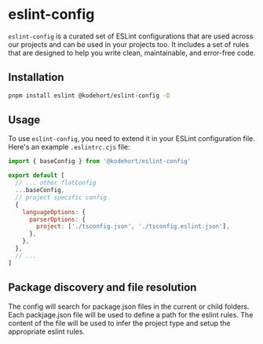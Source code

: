 # eslint-config

`eslint-config` is a curated set of ESLint configurations that are used across
our projects and can be used in your projects too. It includes a set of rules
that are designed to help you write clean, maintainable, and error-free code.

## Installation

```sh
pnpm install eslint @kodehort/eslint-config -D
```

## Usage

To use `eslint-config`, you need to extend it in your ESLint configuration file.
Here's an example `.eslintrc.cjs` file:

```javascript eslint.config.js
import { baseConfig } from '@kodehort/eslint-config'

export default [
  // ... other flatConfig
  ...baseConfig,
  // project specific config
  {
    languageOptions: {
      parserOptions: {
        project: ['./tsconfig.json', './tsconfig.eslint.json'],
      },
    },
  },
  // ...
]
```

## Package discovery and file resolution

The config will search for package.json files in the current or child folders.
Each packjage.json file will be used to define a path for the eslint rules. The
content of the file will be used to infer the project type and setup the
appropriate eslint rules.
